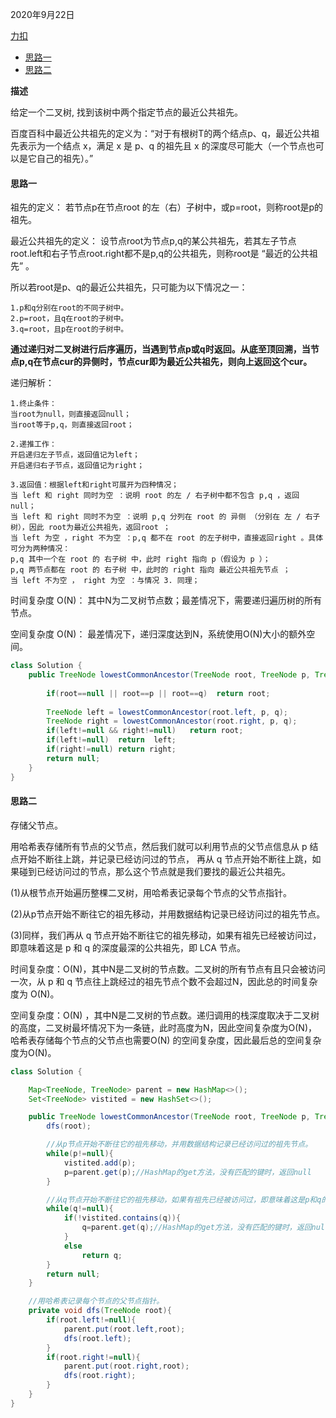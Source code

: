 2020年9月22日

[力扣](https://leetcode-cn.com/problems/lowest-common-ancestor-of-a-binary-tree/)

- [思路一](#思路一)
- [思路二](#思路二)

**描述**

给定一个二叉树, 找到该树中两个指定节点的最近公共祖先。

百度百科中最近公共祖先的定义为：“对于有根树T的两个结点p、q，最近公共祖先表示为一个结点 x，满足 x 是 p、q 的祖先且 x 的深度尽可能大（一个节点也可以是它自己的祖先）。”

#### 思路一

祖先的定义： 若节点p在节点root 的左（右）子树中，或p=root，则称root是p的祖先。

最近公共祖先的定义： 设节点root为节点p,q的某公共祖先，若其左子节点root.left和右子节点root.right都不是p,q的公共祖先，则称root是 “最近的公共祖先” 。

所以若root是p、q的最近公共祖先，只可能为以下情况之一：
```
1.p和q分别在root的不同子树中。
2.p=root，且q在root的子树中。
3.q=root，且p在root的子树中。
```
**通过递归对二叉树进行后序遍历，当遇到节点p或q时返回。从底至顶回溯，当节点p,q在节点cur的异侧时，节点cur即为最近公共祖先，则向上返回这个cur。**

递归解析：
```
1.终止条件：
当root为null，则直接返回null；
当root等于p,q，则直接返回root；

2.递推工作：
开启递归左子节点，返回值记为left；
开启递归右子节点，返回值记为right；

3.返回值：根据left和right可展开为四种情况；
当 left 和 right 同时为空 ：说明 root 的左 / 右子树中都不包含 p,q ，返回 null；
当 left 和 right 同时不为空 ：说明 p,q 分列在 root 的 异侧 （分别在 左 / 右子树），因此 root为最近公共祖先，返回root ；
当 left 为空 ，right 不为空 ：p,q 都不在 root 的左子树中，直接返回right 。具体可分为两种情况：
p,q 其中一个在 root 的 右子树 中，此时 right 指向 p（假设为 p ）；
p,q 两节点都在 root 的 右子树 中，此时的 right 指向 最近公共祖先节点 ；
当 left 不为空 ， right 为空 ：与情况 3. 同理；
```
时间复杂度 O(N)： 其中N为二叉树节点数；最差情况下，需要递归遍历树的所有节点。

空间复杂度 O(N)： 最差情况下，递归深度达到N，系统使用O(N)大小的额外空间。
```java
class Solution {
    public TreeNode lowestCommonAncestor(TreeNode root, TreeNode p, TreeNode q) {
        
        if(root==null || root==p || root==q)  return root;
        
        TreeNode left = lowestCommonAncestor(root.left, p, q);
        TreeNode right = lowestCommonAncestor(root.right, p, q);
        if(left!=null && right!=null)   return root;
        if(left!=null)  return  left;
        if(right!=null) return right;
        return null;  
    }
}
```

#### 思路二

存储父节点。

用哈希表存储所有节点的父节点，然后我们就可以利用节点的父节点信息从 p 结点开始不断往上跳，并记录已经访问过的节点，
再从 q 节点开始不断往上跳，如果碰到已经访问过的节点，那么这个节点就是我们要找的最近公共祖先。

(1)从根节点开始遍历整棵二叉树，用哈希表记录每个节点的父节点指针。

(2)从p节点开始不断往它的祖先移动，并用数据结构记录已经访问过的祖先节点。

(3)同样，我们再从 q 节点开始不断往它的祖先移动，如果有祖先已经被访问过，即意味着这是 p 和 q 的深度最深的公共祖先，即 LCA 节点。


时间复杂度：O(N)，其中N是二叉树的节点数。二叉树的所有节点有且只会被访问一次，从 p 和 q 节点往上跳经过的祖先节点个数不会超过N，因此总的时间复杂度为 O(N)。

空间复杂度：O(N) ，其中N是二叉树的节点数。递归调用的栈深度取决于二叉树的高度，二叉树最坏情况下为一条链，此时高度为N，因此空间复杂度为O(N)，
哈希表存储每个节点的父节点也需要O(N) 的空间复杂度，因此最后总的空间复杂度为O(N)。

```java
class Solution {

    Map<TreeNode, TreeNode> parent = new HashMap<>();
    Set<TreeNode> vistited = new HashSet<>();

    public TreeNode lowestCommonAncestor(TreeNode root, TreeNode p, TreeNode q) {
        dfs(root);

        //从p节点开始不断往它的祖先移动，并用数据结构记录已经访问过的祖先节点。
        while(p!=null){
            vistited.add(p);
            p=parent.get(p);//HashMap的get方法，没有匹配的键时，返回null
        }

        //从q节点开始不断往它的祖先移动，如果有祖先已经被访问过，即意味着这是p和q的深度最深的公共祖先
        while(q!=null){
            if(!vistited.contains(q)){
                q=parent.get(q);//HashMap的get方法，没有匹配的键时，返回null
            }
            else
                return q;
        }
        return null;
    }

    //用哈希表记录每个节点的父节点指针。
    private void dfs(TreeNode root){
        if(root.left!=null){
            parent.put(root.left,root);
            dfs(root.left);
        }
        if(root.right!=null){
            parent.put(root.right,root);
            dfs(root.right);
        }
    }
}
```
